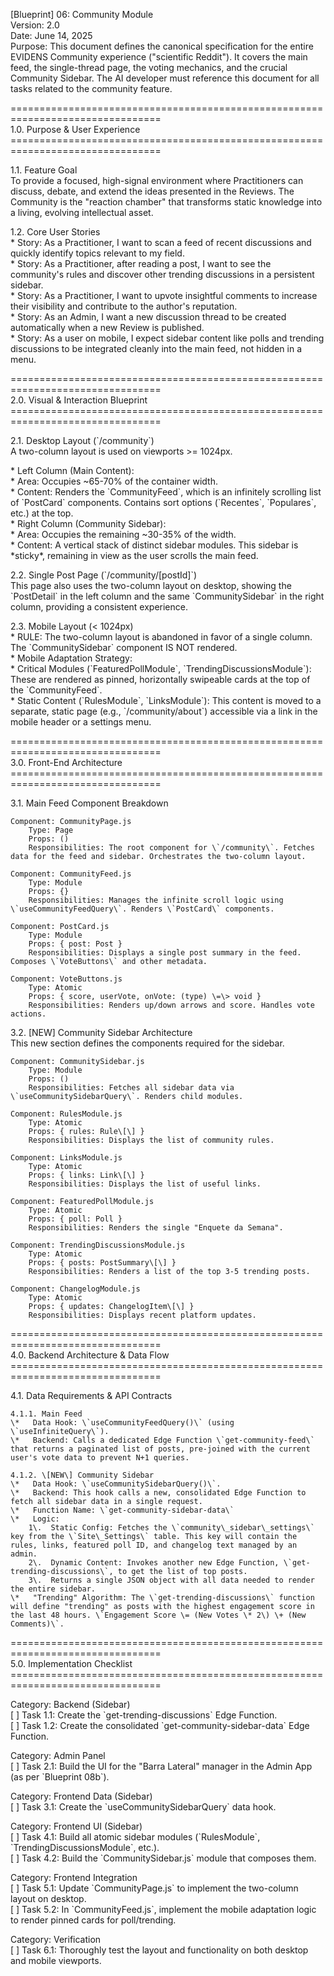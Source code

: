 \[Blueprint\] 06: Community Module  
Version: 2.0  
Date: June 14, 2025  
Purpose: This document defines the canonical specification for the entire EVIDENS Community experience ("scientific Reddit"). It covers the main feed, the single-thread page, the voting mechanics, and the crucial Community Sidebar. The AI developer must reference this document for all tasks related to the community feature.

\================================================================================  
1.0. Purpose & User Experience  
\================================================================================

1.1. Feature Goal  
To provide a focused, high-signal environment where Practitioners can discuss, debate, and extend the ideas presented in the Reviews. The Community is the "reaction chamber" that transforms static knowledge into a living, evolving intellectual asset.

1.2. Core User Stories  
\* Story: As a Practitioner, I want to scan a feed of recent discussions and quickly identify topics relevant to my field.  
\* Story: As a Practitioner, after reading a post, I want to see the community's rules and discover other trending discussions in a persistent sidebar.  
\* Story: As a Practitioner, I want to upvote insightful comments to increase their visibility and contribute to the author's reputation.  
\* Story: As an Admin, I want a new discussion thread to be created automatically when a new Review is published.  
\* Story: As a user on mobile, I expect sidebar content like polls and trending discussions to be integrated cleanly into the main feed, not hidden in a menu.

\================================================================================  
2.0. Visual & Interaction Blueprint  
\================================================================================

2.1. Desktop Layout (\`/community\`)  
A two-column layout is used on viewports \>= 1024px.

\* Left Column (Main Content):  
 \* Area: Occupies \~65-70% of the container width.  
 \* Content: Renders the \`CommunityFeed\`, which is an infinitely scrolling list of \`PostCard\` components. Contains sort options (\`Recentes\`, \`Populares\`, etc.) at the top.  
\* Right Column (Community Sidebar):  
 \* Area: Occupies the remaining \~30-35% of the width.  
 \* Content: A vertical stack of distinct sidebar modules. This sidebar is \*sticky\*, remaining in view as the user scrolls the main feed.

2.2. Single Post Page (\`/community/\[postId\]\`)  
This page also uses the two-column layout on desktop, showing the \`PostDetail\` in the left column and the same \`CommunitySidebar\` in the right column, providing a consistent experience.

2.3. Mobile Layout (\< 1024px)  
\* RULE: The two-column layout is abandoned in favor of a single column. The \`CommunitySidebar\` component IS NOT rendered.  
\* Mobile Adaptation Strategy:  
 \* Critical Modules (\`FeaturedPollModule\`, \`TrendingDiscussionsModule\`): These are rendered as pinned, horizontally swipeable cards at the top of the \`CommunityFeed\`.  
 \* Static Content (\`RulesModule\`, \`LinksModule\`): This content is moved to a separate, static page (e.g., \`/community/about\`) accessible via a link in the mobile header or a settings menu.

\================================================================================  
3.0. Front-End Architecture  
\================================================================================

3.1. Main Feed Component Breakdown

    Component: CommunityPage.js
        Type: Page
        Props: ()
        Responsibilities: The root component for \`/community\`. Fetches data for the feed and sidebar. Orchestrates the two-column layout.

    Component: CommunityFeed.js
        Type: Module
        Props: {}
        Responsibilities: Manages the infinite scroll logic using \`useCommunityFeedQuery\`. Renders \`PostCard\` components.

    Component: PostCard.js
        Type: Module
        Props: { post: Post }
        Responsibilities: Displays a single post summary in the feed. Composes \`VoteButtons\` and other metadata.

    Component: VoteButtons.js
        Type: Atomic
        Props: { score, userVote, onVote: (type) \=\> void }
        Responsibilities: Renders up/down arrows and score. Handles vote actions.

3.2. \[NEW\] Community Sidebar Architecture  
This new section defines the components required for the sidebar.

    Component: CommunitySidebar.js
        Type: Module
        Props: ()
        Responsibilities: Fetches all sidebar data via \`useCommunitySidebarQuery\`. Renders child modules.

    Component: RulesModule.js
        Type: Atomic
        Props: { rules: Rule\[\] }
        Responsibilities: Displays the list of community rules.

    Component: LinksModule.js
        Type: Atomic
        Props: { links: Link\[\] }
        Responsibilities: Displays the list of useful links.

    Component: FeaturedPollModule.js
        Type: Atomic
        Props: { poll: Poll }
        Responsibilities: Renders the single "Enquete da Semana".

    Component: TrendingDiscussionsModule.js
        Type: Atomic
        Props: { posts: PostSummary\[\] }
        Responsibilities: Renders a list of the top 3-5 trending posts.

    Component: ChangelogModule.js
        Type: Atomic
        Props: { updates: ChangelogItem\[\] }
        Responsibilities: Displays recent platform updates.

\================================================================================  
4.0. Backend Architecture & Data Flow  
\================================================================================

4.1. Data Requirements & API Contracts

    4.1.1. Main Feed
    \*   Data Hook: \`useCommunityFeedQuery()\` (using \`useInfiniteQuery\`).
    \*   Backend: Calls a dedicated Edge Function \`get-community-feed\` that returns a paginated list of posts, pre-joined with the current user's vote data to prevent N+1 queries.

    4.1.2. \[NEW\] Community Sidebar
    \*   Data Hook: \`useCommunitySidebarQuery()\`.
    \*   Backend: This hook calls a new, consolidated Edge Function to fetch all sidebar data in a single request.
    \*   Function Name: \`get-community-sidebar-data\`
    \*   Logic:
        1\.  Static Config: Fetches the \`community\_sidebar\_settings\` key from the \`Site\_Settings\` table. This key will contain the rules, links, featured poll ID, and changelog text managed by an admin.
        2\.  Dynamic Content: Invokes another new Edge Function, \`get-trending-discussions\`, to get the list of top posts.
        3\.  Returns a single JSON object with all data needed to render the entire sidebar.
    \*   "Trending" Algorithm: The \`get-trending-discussions\` function will define "trending" as posts with the highest engagement score in the last 48 hours. \`Engagement Score \= (New Votes \* 2\) \+ (New Comments)\`.

\================================================================================  
5.0. Implementation Checklist  
\================================================================================

Category: Backend (Sidebar)  
 \[ \] Task 1.1: Create the \`get-trending-discussions\` Edge Function.  
 \[ \] Task 1.2: Create the consolidated \`get-community-sidebar-data\` Edge Function.

Category: Admin Panel  
 \[ \] Task 2.1: Build the UI for the "Barra Lateral" manager in the Admin App (as per \`Blueprint 08b\`).

Category: Frontend Data (Sidebar)  
 \[ \] Task 3.1: Create the \`useCommunitySidebarQuery\` data hook.

Category: Frontend UI (Sidebar)  
 \[ \] Task 4.1: Build all atomic sidebar modules (\`RulesModule\`, \`TrendingDiscussionsModule\`, etc.).  
 \[ \] Task 4.2: Build the \`CommunitySidebar.js\` module that composes them.

Category: Frontend Integration  
 \[ \] Task 5.1: Update \`CommunityPage.js\` to implement the two-column layout on desktop.  
 \[ \] Task 5.2: In \`CommunityFeed.js\`, implement the mobile adaptation logic to render pinned cards for poll/trending.

Category: Verification  
 \[ \] Task 6.1: Thoroughly test the layout and functionality on both desktop and mobile viewports.
